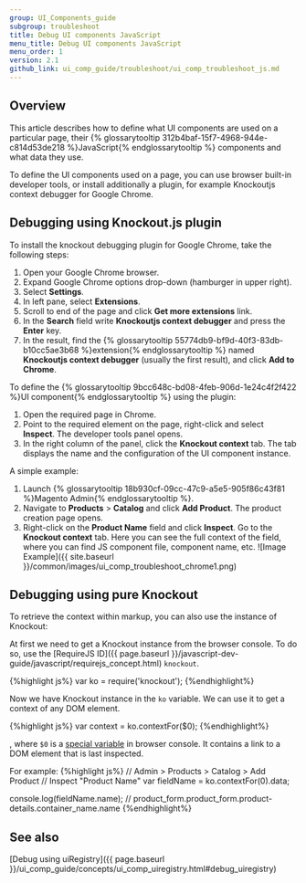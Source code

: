 ```yaml
---
group: UI_Components_guide
subgroup: troubleshoot
title: Debug UI components JavaScript
menu_title: Debug UI components JavaScript
menu_order: 1
version: 2.1
github_link: ui_comp_guide/troubleshoot/ui_comp_troubleshoot_js.md
---
```


## Overview

This article describes how to define what UI components are used on a particular page, their {% glossarytooltip 312b4baf-15f7-4968-944e-c814d53de218 %}JavaScript{% endglossarytooltip %} components and what data they use.

To define the UI components used on a page, you can use browser built-in developer tools, or install additionally a plugin, for example Knockoutjs context debugger for Google Chrome.

## Debugging using Knockout.js plugin

To install the knockout debugging plugin for Google Chrome, take the following steps:

1. Open your Google Chrome browser.
2. Expand Google Chrome options drop-down (hamburger in upper right).
3. Select **Settings**.
4. In left pane, select **Extensions**.
5. Scroll to end of the page and click **Get more extensions** link.
6. In the **Search** field write **Knockoutjs context debugger** and press the **Enter** key.
7. In the result, find the {% glossarytooltip 55774db9-bf9d-40f3-83db-b10cc5ae3b68 %}extension{% endglossarytooltip %} named **Knockoutjs context debugger** (usually the first result), and click **Add to Chrome**.

To define the {% glossarytooltip 9bcc648c-bd08-4feb-906d-1e24c4f2f422 %}UI component{% endglossarytooltip %} using the plugin:

1. Open the required page in Chrome.
2. Point to the required element on the page, right-click and select **Inspect**. The developer tools panel opens.
3. In the right column of the panel, click the **Knockout context** tab. The tab displays the name and the configuration of the UI component instance.

A simple example:

1. Launch {% glossarytooltip 18b930cf-09cc-47c9-a5e5-905f86c43f81 %}Magento Admin{% endglossarytooltip %}.
2. Navigate to **Products** > **Catalog** and click **Add Product**. The product creation page opens.
3. Right-click on the **Product Name** field and click **Inspect**. Go to the **Knockout context** tab. Here you can see the full context of the field, where you can find JS component file, component name, etc.
![Image Example]({{ site.baseurl }}/common/images/ui_comp_troubleshoot_chrome1.png)

## Debugging using pure Knockout

To retrieve the context within markup, you can also use the instance of Knockout:

At first we need to get a Knockout instance from the browser console. To do so, use the [RequireJS ID]({{ page.baseurl }}/javascript-dev-guide/javascript/requirejs_concept.html) `knockout`.

{%highlight js%}
var ko = require('knockout');
{%endhighlight%}

Now we have Knockout instance in the `ko` variable. We can use it to get a context of any DOM element.

{%highlight js%}
var context = ko.contextFor($0);
{%endhighlight%}

, where `$0` is a [special variable](https://developers.google.com/web/tools/chrome-devtools/debug/command-line/command-line-reference#section-1) in browser console. It contains a link to a DOM element that is last inspected.

For example:
{%highlight js%}
// Admin > Products > Catalog > Add Product
// Inspect "Product Name"
var fieldName = ko.contextFor($0).$data;

console.log(fieldName.name); // product_form.product_form.product-details.container_name.name
{%endhighlight%}

## See also

[Debug using uiRegistry]({{ page.baseurl }}/ui_comp_guide/concepts/ui_comp_uiregistry.html#debug_uiregistry)
